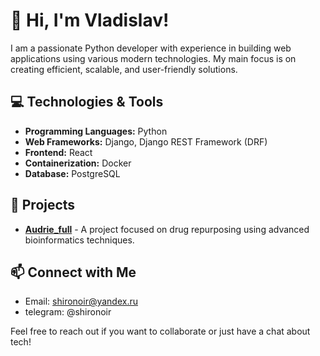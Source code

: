 # 👋 Hi, I'm Vladislav!

I am a passionate Python developer with experience in building web applications using various modern technologies. My main focus is on creating efficient, scalable, and user-friendly solutions. 

## 💻 Technologies & Tools

- **Programming Languages:** Python
- **Web Frameworks:** Django, Django REST Framework (DRF)
- **Frontend:** React
- **Containerization:** Docker
- **Database:** PostgreSQL

## 🚀 Projects

- [**Audrie_full**](https://github.com/shironoirL/Audrie) - A project focused on drug repurposing using advanced bioinformatics techniques.



## 📫 Connect with Me

- Email: shironoir@yandex.ru
- telegram: @shironoir

Feel free to reach out if you want to collaborate or just have a chat about tech!
